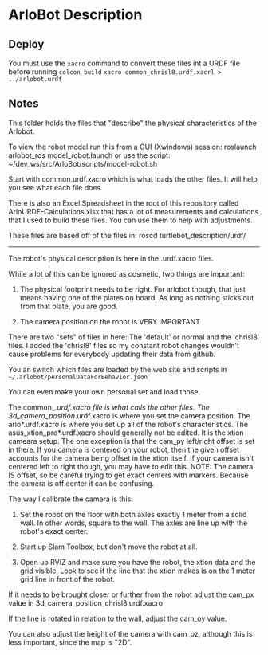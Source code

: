 # ArloBot Description

## Deploy

You must use the `xacro` command to convert these files int a URDF file before running `colcon build`
`xacro common_chrisl8.urdf.xacrl > ../arlobot.urdf`

## Notes

This folder holds the files that "describe" the physical
characteristics of the Arlobot.

To view the robot model run this from a GUI (Xwindows) session:
roslaunch arlobot_ros model_robot.launch
or use the script:
~/dev_ws/src/ArloBot/scripts/model-robot.sh

Start with common.urdf.xacro which is what loads
the other files. It will help you see what each
file does.

There is also an Excel Spreadsheet in the root of this
repository called ArloURDF-Calculations.xlsx that has a lot of
measurements and calculations that I used to build
these files. You can use them to help with adjustments.

These files are based off of the files in:
roscd turtlebot_description/urdf/

---

The robot's physical description is here in the .urdf.xacro files.

While a lot of this can be ignored as cosmetic, two things are important:

1. The physical footprint needs to be right. For arlobot though, that just means having one of the plates on board. As long as nothing sticks out from that plate, you are good.

2. The camera position on the robot is VERY IMPORTANT

There are two "sets" of files in here:
The 'default' or normal and the 'chrisl8' files.
I added the 'chrisl8' files so my constant robot changes wouldn't cause problems for everybody updating their data from github.

You an switch which files are loaded by the web site and scripts in  
`~/.arlobot/personalDataForBehavior.json`

You can even make your own personal set and load those.

The common_*.urdf.xacro file is what calls the other files.
The 3d_camera_position*.urdf.xacro is where you set the camera position.
The arlo*.urdf.xacro is where you set up all of the robot's characteristics.
The asus_xtion_pro*.urdf.xacro should generally not be edited. It is the xtion cameara setup. The one exception is that the cam_py left/right offset is set in there. If you camera is centered on your robot, then the given offset accounts for the camera being offset in the xtion itself. If your camera isn't centered left to right though, you may have to edit this.
NOTE: The camera IS offset, so be careful trying to get exact centers with markers. Because the camera is off center it can be confusing.

The way I calibrate the camera is this:

1. Set the robot on the floor with both axles exactly 1 meter from a solid wall. In other words, square to the wall. The axles are line up with the robot's exact center.

2. Start up Slam Toolbox, but don't move the robot at all.

3. Open up RVIZ and make sure you have the robot, the xtion data and the grid visible.
Look to see if the line that the xtion makes is on the 1 meter grid line in front of the robot.

If it needs to be brought closer or further from the robot adjust the cam_px value in 3d_camera_position_chrisl8.urdf.xacro

If the line is rotated in relation to the wall, adjust the cam_oy value.

You can also adjust the height of the camera with cam_pz, although this is less important, since the map is "2D".
